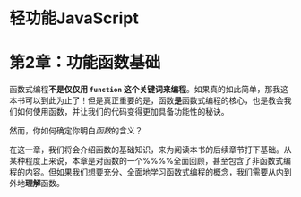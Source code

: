 # 轻功能JavaScript
# 第2章：功能函数基础

函数式编程**不是仅仅用 `function` 这个关键词来编程**。如果真的如此简单，那我这本书可以到此为止了！但是真正重要的是，函数**是**函数式编程的核心，也是教会我们如何使用函数，并让我们的代码变得更加具备功能性的秘诀。

然而，你如何确定你明白*函数*的含义？

在这一章，我们将会介绍函数的基础知识，来为阅读本书的后续章节打下基础。从某种程度上来说，本章是对函数的一个%%%%全面回顾，甚至包含了非函数式编程的内容。但如果我们想要充分、全面地学习函数式编程的概念，我们需要从内到外地**理解**函数。


